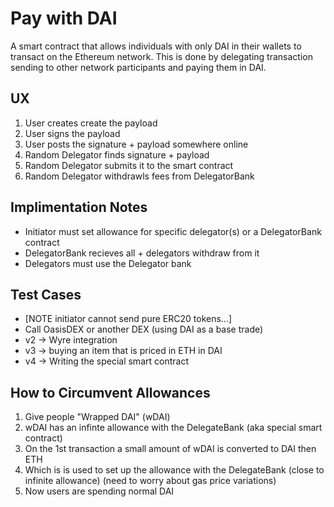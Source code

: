 # Pay with DAI
A smart contract that allows individuals with only DAI in their wallets to transact on the Ethereum network. This is done by delegating transaction sending to other network participants and paying them in DAI.

## UX
 1. User creates create the payload
 2. User signs the payload
 3. User posts the signature + payload somewhere online
 4. Random Delegator finds signature + payload
 5. Random Delegator submits it to the smart contract
 6. Random Delegator withdrawls fees from DelegatorBank

## Implimentation Notes
 * Initiator must set allowance for specific delegator(s) or a DelegatorBank contract
 * DelegatorBank recieves all + delegators withdraw from it
 * Delegators must use the Delegator bank

## Test Cases
 * [NOTE initiator cannot send pure ERC20 tokens...]
 * Call OasisDEX or another DEX (using DAI as a base trade)
 * v2 -> Wyre integration
 * v3 -> buying an item that is priced in ETH in DAI
 * v4 -> Writing the special smart contract

## How to Circumvent Allowances
 1. Give people "Wrapped DAI" (wDAI)
 2. wDAI has an infinte allowance with the DelegateBank (aka special smart contract)
 3. On the 1st transaction a small amount of wDAI is converted to DAI then ETH
 4. Which is is used to set up the allowance with the DelegateBank (close to infinite allowance) (need to worry about gas price variations)
 5. Now users are spending normal DAI
